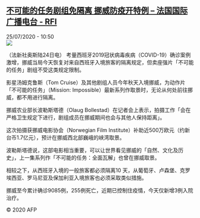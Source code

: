 <!--1595670899000-->
[不可能的任务剧组免隔离 挪威防疫开特例 – 法国国际广播电台 - RFI](http://www.rfi.fr//cn/contenu/20200725-%E4%B8%8D%E5%8F%AF%E8%83%BD%E7%9A%84%E4%BB%BB%E5%8A%A1%E5%89%A7%E7%BB%84%E5%85%8D%E9%9A%94%E7%A6%BB-%E6%8C%AA%E5%A8%81%E9%98%B2%E7%96%AB%E5%BC%80%E7%89%B9%E4%BE%8B)
------

<div>25/07/2020 - 10:50</div><img src="https://s.rfi.fr/media/display/fbb90fa2-ce56-11ea-a9ee-005056a964fe/w:310/p:16x9/int0004b.200725165001.jpg"><div class="t-content__body u-clearfix"><div class="m-interstitial"></div><p>（法新社奥斯陆24日电）    考量西班牙2019冠状病毒疾病（COVID-19）确诊案例激增，挪威当局今天恢复对来自西班牙入境旅客的隔离规定，但卖座强片「不可能的任务」剧组不受这类规定限制。</p><p>    影星汤姆克鲁斯（Tom Cruise）及其他剧组人员今年秋天入境挪威，为动作片「不可能的任务」（Mission: Impossible）最新系列作取景时，无论从何处前往挪威，都不用进行隔离。</p><p>    挪威农业部长波勒斯塔德（Olaug Bollestad）在记者会上表示，拍摄工作「会在严格卫生规定下进行，剧组成员在挪威期间也会与其他人保持距离」。</p><p>    这次拍摄获挪威电影协会（Norwegian Film Institute）补助近500万欧元（约新台币1.7亿元），预计在挪威西北部巍峨的峡湾取景。</p><p>    波勒斯塔德说，这部电影相当重要，可以让世界看见挪威的「自然、文化及历史」，上一集系列作「不可能的任务：全面瓦解」也曾在挪威取景。</p><p>    相较之下，从西班牙入境的一般旅客都必须隔离10 天，从葡萄牙、卢森堡、克罗埃西亚、罗马尼亚及保加利亚入境旅客也必须采取类似措施。</p><p>    挪威至今累计确诊9085例，255例死亡，近期已控制住疫情，今天仅新增3例入院治疗。</p><p class="t-copyright">© 2020 AFP</p>        </div>
